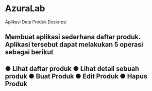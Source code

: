 # AzuraLab
Aplikasi Data Produk Deskripsi


<h2>Membuat aplikasi sederhana daftar produk. Aplikasi tersebut dapat melakukan 5 operasi sebagai berikut<h2>
●	Lihat daftar produk
●	Lihat detail sebuah produk
●	Buat Produk
●	Edit Produk
●	Hapus Produk
